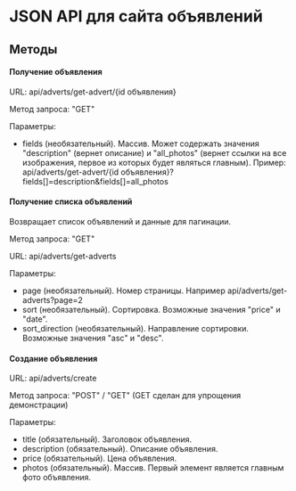 # JSON API для сайта объявлений

## Методы

#### Получение объявления

<p>URL: api/adverts/get-advert/{id объявления}</p>
<p>Метод запроса: "GET"</p>
Параметры:

- fields (необязательный). Массив. Может содержать значения "description" (вернет описание) и "all_photos" (вернет ссылки на все изображения, первое из которых будет являться главным). 
Пример: api/adverts/get-advert/{id объявления}?fields[]=description&fields[]=all_photos 

#### Получение списка объявлений

<p>Возвращает список объявлений и данные для пагинации.</p>
<p>Метод запроса: "GET"</p>

<p>URL: api/adverts/get-adverts</p>
Параметры:

- page (необязательный). Номер страницы. Например api/adverts/get-adverts?page=2
- sort (необязательный). Сортировка. Возможные значения "price" и "date".
- sort_direction (необязательный). Направление сортировки. Возможные значения "asc" и "desc". 

#### Создание объявления

<p>URL: api/adverts/create</p>
<p>Метод запроса: "POST" / "GET" (GET сделан для упрощения демонстрации)</p>
Параметры:

- title (обязательный). Заголовок объявления.
- description (обязательный). Описание объявления.
- price (обязательный). Цена объявления.
- photos (обязательный). Массив. Первый элемент является главным фото объявления.